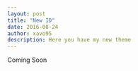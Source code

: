```yaml
---
layout: post
title: "New ID"
date: 2016-08-24
author: xavo95
description: Here you have my new theme
---
```


Coming Soon

